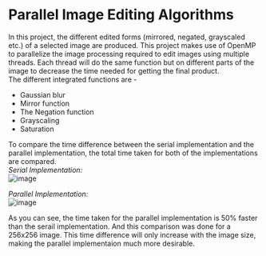 # Parallel Image Editing Algorithms
In this project, the different edited forms (mirrored, negated, grayscaled etc.) of a selected image are produced. This project makes use of OpenMP to parallelize the image processing required to edit images using multiple threads. Each thread will do the same function but on different parts of the image to decrease the time needed for getting the final product.   
The different integrated functions are -
<ul>
  <li>Gaussian blur</li>
  <li>Mirror function</li>
  <li>The Negation function</li>
  <li>Grayscaling</li>
  <li>Saturation</li>
</ul>

To compare the time difference between the serial implementation and the parallel implementation, the total time taken for both of the implementations are compared.  
<i>Serial Implementation:</i>  
![image](https://github.com/Lokesh832003/Parallel_Image_Editing/assets/121274778/1fb5abe8-4fcf-4d39-88ce-9401779cd4e3)

<i>Parallel Implementation:</i>  
![image](https://github.com/Lokesh832003/Parallel_Image_Editing/assets/121274778/4a080a75-2edb-4788-b7f4-3b9da77a20fd)

As you can see, the time taken for the parallel implementation is 50% faster than the serail implementation. And this comparison was done for a 256x256 image. This time difference will only increase with the image size, making the parallel implementaion much more desirable.
